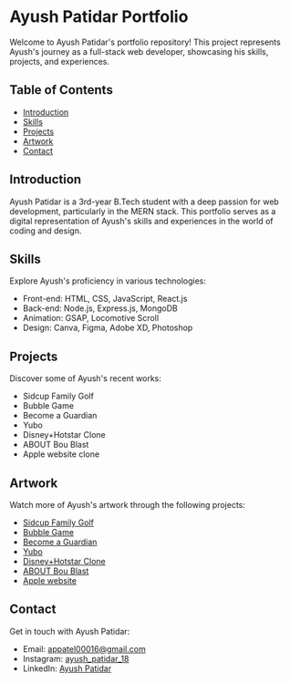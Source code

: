 # Ayush Patidar Portfolio

Welcome to Ayush Patidar's portfolio repository! This project represents Ayush's journey as a full-stack web developer, showcasing his skills, projects, and experiences.

## Table of Contents
- [Introduction](#introduction)
- [Skills](#skills)
- [Projects](#projects)
- [Artwork](#artwork)
- [Contact](#contact)

## Introduction
Ayush Patidar is a 3rd-year B.Tech student with a deep passion for web development, particularly in the MERN stack. This portfolio serves as a digital representation of Ayush's skills and experiences in the world of coding and design.

## Skills
Explore Ayush's proficiency in various technologies:
- Front-end: HTML, CSS, JavaScript, React.js
- Back-end: Node.js, Express.js, MongoDB
- Animation: GSAP, Locomotive Scroll
- Design: Canva, Figma, Adobe XD, Photoshop

## Projects
Discover some of Ayush's recent works:
- Sidcup Family Golf
- Bubble Game
- Become a Guardian
- Yubo
- Disney+Hotstar Clone
- ABOUT Bou Blast
- Apple website clone

## Artwork
Watch more of Ayush's artwork through the following projects:
- [Sidcup Family Golf](https://aaupatel.github.io/Sidcup-Family-Golf/)
- [Bubble Game](https://aaupatel.github.io/Bubble-Game/)
- [Become a Guardian](https://aaupatel.github.io/Become-a-Guardian/)
- [Yubo](https://aaupatel.github.io/Yubo/)
- [Disney+Hotstar Clone](https://aaupatel.github.io/Disney-Hotstar-Clone/)
- [ABOUT Bou Blast](https://aaupatel.github.io/ABOUT-Bou-Blast/)
- [Apple website](https://aaupatel.github.io/Apple-Clone/)

## Contact
Get in touch with Ayush Patidar:
- Email: [appatel00016@gmail.com](mailto:appatel00016@gmail.com)
- Instagram: [ayush_patidar_18](https://www.instagram.com/ayush_patidar_18/)
- LinkedIn: [Ayush Patidar](https://www.linkedin.com/in/ayush-patidar-nagra/)
